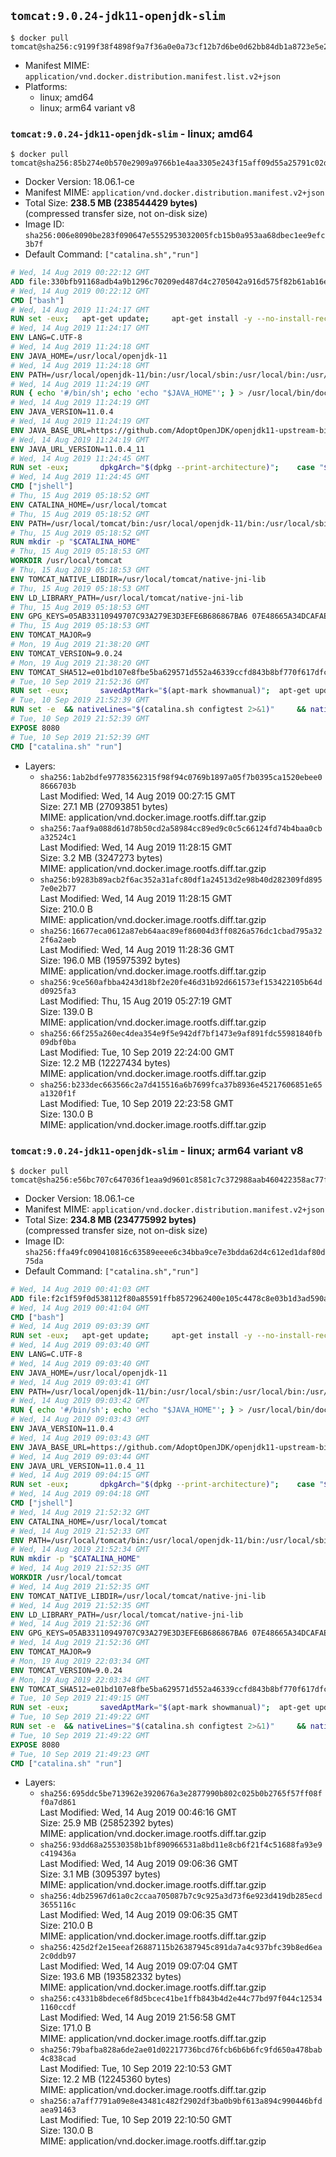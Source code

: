 ## `tomcat:9.0.24-jdk11-openjdk-slim`

```console
$ docker pull tomcat@sha256:c9199f38f4898f9a7f36a0e0a73cf12b7d6be0d62bb84db1a8723e5e28309d75
```

-	Manifest MIME: `application/vnd.docker.distribution.manifest.list.v2+json`
-	Platforms:
	-	linux; amd64
	-	linux; arm64 variant v8

### `tomcat:9.0.24-jdk11-openjdk-slim` - linux; amd64

```console
$ docker pull tomcat@sha256:85b274e0b570e2909a9766b1e4aa3305e243f15aff09d55a25791c02d84a7aff
```

-	Docker Version: 18.06.1-ce
-	Manifest MIME: `application/vnd.docker.distribution.manifest.v2+json`
-	Total Size: **238.5 MB (238544429 bytes)**  
	(compressed transfer size, not on-disk size)
-	Image ID: `sha256:006e8090be283f090647e5552953032005fcb15b0a953aa68dbec1ee9efc3b7f`
-	Default Command: `["catalina.sh","run"]`

```dockerfile
# Wed, 14 Aug 2019 00:22:12 GMT
ADD file:330bfb91168adb4a9b1296c70209ed487d4c2705042a916d575f82b61ab16e61 in / 
# Wed, 14 Aug 2019 00:22:12 GMT
CMD ["bash"]
# Wed, 14 Aug 2019 11:24:17 GMT
RUN set -eux; 	apt-get update; 	apt-get install -y --no-install-recommends 		ca-certificates p11-kit 	; 	rm -rf /var/lib/apt/lists/*
# Wed, 14 Aug 2019 11:24:17 GMT
ENV LANG=C.UTF-8
# Wed, 14 Aug 2019 11:24:18 GMT
ENV JAVA_HOME=/usr/local/openjdk-11
# Wed, 14 Aug 2019 11:24:18 GMT
ENV PATH=/usr/local/openjdk-11/bin:/usr/local/sbin:/usr/local/bin:/usr/sbin:/usr/bin:/sbin:/bin
# Wed, 14 Aug 2019 11:24:19 GMT
RUN { echo '#/bin/sh'; echo 'echo "$JAVA_HOME"'; } > /usr/local/bin/docker-java-home && chmod +x /usr/local/bin/docker-java-home && [ "$JAVA_HOME" = "$(docker-java-home)" ]
# Wed, 14 Aug 2019 11:24:19 GMT
ENV JAVA_VERSION=11.0.4
# Wed, 14 Aug 2019 11:24:19 GMT
ENV JAVA_BASE_URL=https://github.com/AdoptOpenJDK/openjdk11-upstream-binaries/releases/download/jdk-11.0.4%2B11/OpenJDK11U-jdk_
# Wed, 14 Aug 2019 11:24:19 GMT
ENV JAVA_URL_VERSION=11.0.4_11
# Wed, 14 Aug 2019 11:24:45 GMT
RUN set -eux; 		dpkgArch="$(dpkg --print-architecture)"; 	case "$dpkgArch" in 		amd64) upstreamArch='x64' ;; 		arm64) upstreamArch='aarch64' ;; 		*) echo >&2 "error: unsupported architecture: $dpkgArch" ;; 	esac; 		savedAptMark="$(apt-mark showmanual)"; 	apt-get update; 	apt-get install -y --no-install-recommends 		dirmngr 		gnupg 		wget 	; 	rm -rf /var/lib/apt/lists/*; 		wget -O openjdk.tgz.asc "${JAVA_BASE_URL}${upstreamArch}_linux_${JAVA_URL_VERSION}.tar.gz.sign"; 	wget -O openjdk.tgz "${JAVA_BASE_URL}${upstreamArch}_linux_${JAVA_URL_VERSION}.tar.gz" --progress=dot:giga; 		export GNUPGHOME="$(mktemp -d)"; 	gpg --batch --keyserver ha.pool.sks-keyservers.net --recv-keys CA5F11C6CE22644D42C6AC4492EF8D39DC13168F; 	gpg --batch --keyserver ha.pool.sks-keyservers.net --recv-keys EAC843EBD3EFDB98CC772FADA5CD6035332FA671; 	gpg --batch --list-sigs --keyid-format 0xLONG CA5F11C6CE22644D42C6AC4492EF8D39DC13168F | grep '0xA5CD6035332FA671' | grep 'Andrew Haley'; 	gpg --batch --verify openjdk.tgz.asc openjdk.tgz; 	gpgconf --kill all; 	rm -rf "$GNUPGHOME"; 		mkdir -p "$JAVA_HOME"; 	tar --extract 		--file openjdk.tgz 		--directory "$JAVA_HOME" 		--strip-components 1 		--no-same-owner 	; 	rm openjdk.tgz*; 			apt-mark auto '.*' > /dev/null; 	[ -z "$savedAptMark" ] || apt-mark manual $savedAptMark > /dev/null; 	apt-get purge -y --auto-remove -o APT::AutoRemove::RecommendsImportant=false; 		{ 		echo '#!/usr/bin/env bash'; 		echo 'set -Eeuo pipefail'; 		echo 'if ! [ -d "$JAVA_HOME" ]; then echo >&2 "error: missing JAVA_HOME environment variable"; exit 1; fi'; 		echo 'cacertsFile=; for f in "$JAVA_HOME/lib/security/cacerts" "$JAVA_HOME/jre/lib/security/cacerts"; do if [ -e "$f" ]; then cacertsFile="$f"; break; fi; done'; 		echo 'if [ -z "$cacertsFile" ] || ! [ -f "$cacertsFile" ]; then echo >&2 "error: failed to find cacerts file in $JAVA_HOME"; exit 1; fi'; 		echo 'trust extract --overwrite --format=java-cacerts --filter=ca-anchors --purpose=server-auth "$cacertsFile"'; 	} > /etc/ca-certificates/update.d/docker-openjdk; 	chmod +x /etc/ca-certificates/update.d/docker-openjdk; 	/etc/ca-certificates/update.d/docker-openjdk; 		find "$JAVA_HOME/lib" -name '*.so' -exec dirname '{}' ';' | sort -u > /etc/ld.so.conf.d/docker-openjdk.conf; 	ldconfig; 		javac --version; 	java --version
# Wed, 14 Aug 2019 11:24:45 GMT
CMD ["jshell"]
# Thu, 15 Aug 2019 05:18:52 GMT
ENV CATALINA_HOME=/usr/local/tomcat
# Thu, 15 Aug 2019 05:18:52 GMT
ENV PATH=/usr/local/tomcat/bin:/usr/local/openjdk-11/bin:/usr/local/sbin:/usr/local/bin:/usr/sbin:/usr/bin:/sbin:/bin
# Thu, 15 Aug 2019 05:18:52 GMT
RUN mkdir -p "$CATALINA_HOME"
# Thu, 15 Aug 2019 05:18:53 GMT
WORKDIR /usr/local/tomcat
# Thu, 15 Aug 2019 05:18:53 GMT
ENV TOMCAT_NATIVE_LIBDIR=/usr/local/tomcat/native-jni-lib
# Thu, 15 Aug 2019 05:18:53 GMT
ENV LD_LIBRARY_PATH=/usr/local/tomcat/native-jni-lib
# Thu, 15 Aug 2019 05:18:53 GMT
ENV GPG_KEYS=05AB33110949707C93A279E3D3EFE6B686867BA6 07E48665A34DCAFAE522E5E6266191C37C037D42 47309207D818FFD8DCD3F83F1931D684307A10A5 541FBE7D8F78B25E055DDEE13C370389288584E7 61B832AC2F1C5A90F0F9B00A1C506407564C17A3 79F7026C690BAA50B92CD8B66A3AD3F4F22C4FED 9BA44C2621385CB966EBA586F72C284D731FABEE A27677289986DB50844682F8ACB77FC2E86E29AC A9C5DF4D22E99998D9875A5110C01C5A2F6059E7 DCFD35E0BF8CA7344752DE8B6FB21E8933C60243 F3A04C595DB5B6A5F1ECA43E3B7BBB100D811BBE F7DA48BB64BCB84ECBA7EE6935CD23C10D498E23
# Thu, 15 Aug 2019 05:18:53 GMT
ENV TOMCAT_MAJOR=9
# Mon, 19 Aug 2019 21:38:20 GMT
ENV TOMCAT_VERSION=9.0.24
# Mon, 19 Aug 2019 21:38:20 GMT
ENV TOMCAT_SHA512=e01bd107e8fbe5ba629571d552a46339ccfd843b8bf770f617dfc1ec5cbf5fe5d945c2c3bba2f80188775a46f93c66d8594c13f8d12f7967d6d56c62d2bf7835
# Tue, 10 Sep 2019 21:52:36 GMT
RUN set -eux; 		savedAptMark="$(apt-mark showmanual)"; 	apt-get update; 	apt-get install -y --no-install-recommends 		gnupg dirmngr 		wget ca-certificates 	; 		ddist() { 		local f="$1"; shift; 		local distFile="$1"; shift; 		local success=; 		local distUrl=; 		for distUrl in 			'https://www.apache.org/dyn/closer.cgi?action=download&filename=' 			https://www-us.apache.org/dist/ 			https://www.apache.org/dist/ 			https://archive.apache.org/dist/ 		; do 			if wget -O "$f" "$distUrl$distFile" && [ -s "$f" ]; then 				success=1; 				break; 			fi; 		done; 		[ -n "$success" ]; 	}; 		ddist 'tomcat.tar.gz' "tomcat/tomcat-$TOMCAT_MAJOR/v$TOMCAT_VERSION/bin/apache-tomcat-$TOMCAT_VERSION.tar.gz"; 	echo "$TOMCAT_SHA512 *tomcat.tar.gz" | sha512sum --strict --check -; 	ddist 'tomcat.tar.gz.asc' "tomcat/tomcat-$TOMCAT_MAJOR/v$TOMCAT_VERSION/bin/apache-tomcat-$TOMCAT_VERSION.tar.gz.asc"; 	export GNUPGHOME="$(mktemp -d)"; 	for key in $GPG_KEYS; do 		gpg --batch --keyserver ha.pool.sks-keyservers.net --recv-keys "$key"; 	done; 	gpg --batch --verify tomcat.tar.gz.asc tomcat.tar.gz; 	tar -xf tomcat.tar.gz --strip-components=1; 	rm bin/*.bat; 	rm tomcat.tar.gz*; 	command -v gpgconf && gpgconf --kill all || :; 	rm -rf "$GNUPGHOME"; 		nativeBuildDir="$(mktemp -d)"; 	tar -xf bin/tomcat-native.tar.gz -C "$nativeBuildDir" --strip-components=1; 	apt-get install -y --no-install-recommends 		dpkg-dev 		gcc 		libapr1-dev 		libssl-dev 		make 	; 	( 		export CATALINA_HOME="$PWD"; 		cd "$nativeBuildDir/native"; 		gnuArch="$(dpkg-architecture --query DEB_BUILD_GNU_TYPE)"; 		aprConfig="$(command -v apr-1-config)"; 		./configure 			--build="$gnuArch" 			--libdir="$TOMCAT_NATIVE_LIBDIR" 			--prefix="$CATALINA_HOME" 			--with-apr="$aprConfig" 			--with-java-home="$JAVA_HOME" 			--with-ssl=yes; 		make -j "$(nproc)"; 		make install; 	); 	rm -rf "$nativeBuildDir"; 	rm bin/tomcat-native.tar.gz; 		apt-mark auto '.*' > /dev/null; 	[ -z "$savedAptMark" ] || apt-mark manual $savedAptMark > /dev/null; 	find "$TOMCAT_NATIVE_LIBDIR" -type f -executable -exec ldd '{}' ';' 		| awk '/=>/ { print $(NF-1) }' 		| sort -u 		| xargs -r dpkg-query --search 		| cut -d: -f1 		| sort -u 		| xargs -r apt-mark manual 	; 	apt-get purge -y --auto-remove -o APT::AutoRemove::RecommendsImportant=false; 	rm -rf /var/lib/apt/lists/*; 		find ./bin/ -name '*.sh' -exec sed -ri 's|^#!/bin/sh$|#!/usr/bin/env bash|' '{}' +; 		chmod -R +rX .; 	chmod 777 logs temp work
# Tue, 10 Sep 2019 21:52:39 GMT
RUN set -e 	&& nativeLines="$(catalina.sh configtest 2>&1)" 	&& nativeLines="$(echo "$nativeLines" | grep 'Apache Tomcat Native')" 	&& nativeLines="$(echo "$nativeLines" | sort -u)" 	&& if ! echo "$nativeLines" | grep 'INFO: Loaded APR based Apache Tomcat Native library' >&2; then 		echo >&2 "$nativeLines"; 		exit 1; 	fi
# Tue, 10 Sep 2019 21:52:39 GMT
EXPOSE 8080
# Tue, 10 Sep 2019 21:52:39 GMT
CMD ["catalina.sh" "run"]
```

-	Layers:
	-	`sha256:1ab2bdfe97783562315f98f94c0769b1897a05f7b0395ca1520ebee08666703b`  
		Last Modified: Wed, 14 Aug 2019 00:27:15 GMT  
		Size: 27.1 MB (27093851 bytes)  
		MIME: application/vnd.docker.image.rootfs.diff.tar.gzip
	-	`sha256:7aaf9a088d61d78b50cd2a58984cc89ed9c0c5c66124fd74b4baa0cba32524c1`  
		Last Modified: Wed, 14 Aug 2019 11:28:15 GMT  
		Size: 3.2 MB (3247273 bytes)  
		MIME: application/vnd.docker.image.rootfs.diff.tar.gzip
	-	`sha256:b9283b89acb2f6ac352a31afc80df1a24513d2e98b40d282309fd8957e0e2b77`  
		Last Modified: Wed, 14 Aug 2019 11:28:15 GMT  
		Size: 210.0 B  
		MIME: application/vnd.docker.image.rootfs.diff.tar.gzip
	-	`sha256:16677eca0612a87eb64aac89ef86004d3ff0826a576dc1cbad795a322f6a2aeb`  
		Last Modified: Wed, 14 Aug 2019 11:28:36 GMT  
		Size: 196.0 MB (195975392 bytes)  
		MIME: application/vnd.docker.image.rootfs.diff.tar.gzip
	-	`sha256:9ce560afbba4243d18bf2e20fe46d31b92d661573ef153422105b64dd0925fa3`  
		Last Modified: Thu, 15 Aug 2019 05:27:19 GMT  
		Size: 139.0 B  
		MIME: application/vnd.docker.image.rootfs.diff.tar.gzip
	-	`sha256:66f255a260ec4dea354e9f5e942df7bf1473e9af891fdc55981840fb09dbf0ba`  
		Last Modified: Tue, 10 Sep 2019 22:24:00 GMT  
		Size: 12.2 MB (12227434 bytes)  
		MIME: application/vnd.docker.image.rootfs.diff.tar.gzip
	-	`sha256:b233dec663566c2a7d415516a6b7699fca37b8936e45217606851e65a1320f1f`  
		Last Modified: Tue, 10 Sep 2019 22:23:58 GMT  
		Size: 130.0 B  
		MIME: application/vnd.docker.image.rootfs.diff.tar.gzip

### `tomcat:9.0.24-jdk11-openjdk-slim` - linux; arm64 variant v8

```console
$ docker pull tomcat@sha256:e56bc707c647036f1eaa9d9601c8581c7c372988aab460422358ac77f0dfc525
```

-	Docker Version: 18.06.1-ce
-	Manifest MIME: `application/vnd.docker.distribution.manifest.v2+json`
-	Total Size: **234.8 MB (234775992 bytes)**  
	(compressed transfer size, not on-disk size)
-	Image ID: `sha256:ffa49fc090410816c63589eeee6c34bba9ce7e3bdda62d4c612ed1daf80d75da`
-	Default Command: `["catalina.sh","run"]`

```dockerfile
# Wed, 14 Aug 2019 00:41:03 GMT
ADD file:f2c1f59f0d538112f80a85591ffb8572962400e105c4478c8e03b1d3ad590ac7 in / 
# Wed, 14 Aug 2019 00:41:04 GMT
CMD ["bash"]
# Wed, 14 Aug 2019 09:03:39 GMT
RUN set -eux; 	apt-get update; 	apt-get install -y --no-install-recommends 		ca-certificates p11-kit 	; 	rm -rf /var/lib/apt/lists/*
# Wed, 14 Aug 2019 09:03:40 GMT
ENV LANG=C.UTF-8
# Wed, 14 Aug 2019 09:03:40 GMT
ENV JAVA_HOME=/usr/local/openjdk-11
# Wed, 14 Aug 2019 09:03:41 GMT
ENV PATH=/usr/local/openjdk-11/bin:/usr/local/sbin:/usr/local/bin:/usr/sbin:/usr/bin:/sbin:/bin
# Wed, 14 Aug 2019 09:03:42 GMT
RUN { echo '#/bin/sh'; echo 'echo "$JAVA_HOME"'; } > /usr/local/bin/docker-java-home && chmod +x /usr/local/bin/docker-java-home && [ "$JAVA_HOME" = "$(docker-java-home)" ]
# Wed, 14 Aug 2019 09:03:43 GMT
ENV JAVA_VERSION=11.0.4
# Wed, 14 Aug 2019 09:03:43 GMT
ENV JAVA_BASE_URL=https://github.com/AdoptOpenJDK/openjdk11-upstream-binaries/releases/download/jdk-11.0.4%2B11/OpenJDK11U-jdk_
# Wed, 14 Aug 2019 09:03:44 GMT
ENV JAVA_URL_VERSION=11.0.4_11
# Wed, 14 Aug 2019 09:04:15 GMT
RUN set -eux; 		dpkgArch="$(dpkg --print-architecture)"; 	case "$dpkgArch" in 		amd64) upstreamArch='x64' ;; 		arm64) upstreamArch='aarch64' ;; 		*) echo >&2 "error: unsupported architecture: $dpkgArch" ;; 	esac; 		savedAptMark="$(apt-mark showmanual)"; 	apt-get update; 	apt-get install -y --no-install-recommends 		dirmngr 		gnupg 		wget 	; 	rm -rf /var/lib/apt/lists/*; 		wget -O openjdk.tgz.asc "${JAVA_BASE_URL}${upstreamArch}_linux_${JAVA_URL_VERSION}.tar.gz.sign"; 	wget -O openjdk.tgz "${JAVA_BASE_URL}${upstreamArch}_linux_${JAVA_URL_VERSION}.tar.gz" --progress=dot:giga; 		export GNUPGHOME="$(mktemp -d)"; 	gpg --batch --keyserver ha.pool.sks-keyservers.net --recv-keys CA5F11C6CE22644D42C6AC4492EF8D39DC13168F; 	gpg --batch --keyserver ha.pool.sks-keyservers.net --recv-keys EAC843EBD3EFDB98CC772FADA5CD6035332FA671; 	gpg --batch --list-sigs --keyid-format 0xLONG CA5F11C6CE22644D42C6AC4492EF8D39DC13168F | grep '0xA5CD6035332FA671' | grep 'Andrew Haley'; 	gpg --batch --verify openjdk.tgz.asc openjdk.tgz; 	gpgconf --kill all; 	rm -rf "$GNUPGHOME"; 		mkdir -p "$JAVA_HOME"; 	tar --extract 		--file openjdk.tgz 		--directory "$JAVA_HOME" 		--strip-components 1 		--no-same-owner 	; 	rm openjdk.tgz*; 			apt-mark auto '.*' > /dev/null; 	[ -z "$savedAptMark" ] || apt-mark manual $savedAptMark > /dev/null; 	apt-get purge -y --auto-remove -o APT::AutoRemove::RecommendsImportant=false; 		{ 		echo '#!/usr/bin/env bash'; 		echo 'set -Eeuo pipefail'; 		echo 'if ! [ -d "$JAVA_HOME" ]; then echo >&2 "error: missing JAVA_HOME environment variable"; exit 1; fi'; 		echo 'cacertsFile=; for f in "$JAVA_HOME/lib/security/cacerts" "$JAVA_HOME/jre/lib/security/cacerts"; do if [ -e "$f" ]; then cacertsFile="$f"; break; fi; done'; 		echo 'if [ -z "$cacertsFile" ] || ! [ -f "$cacertsFile" ]; then echo >&2 "error: failed to find cacerts file in $JAVA_HOME"; exit 1; fi'; 		echo 'trust extract --overwrite --format=java-cacerts --filter=ca-anchors --purpose=server-auth "$cacertsFile"'; 	} > /etc/ca-certificates/update.d/docker-openjdk; 	chmod +x /etc/ca-certificates/update.d/docker-openjdk; 	/etc/ca-certificates/update.d/docker-openjdk; 		find "$JAVA_HOME/lib" -name '*.so' -exec dirname '{}' ';' | sort -u > /etc/ld.so.conf.d/docker-openjdk.conf; 	ldconfig; 		javac --version; 	java --version
# Wed, 14 Aug 2019 09:04:18 GMT
CMD ["jshell"]
# Wed, 14 Aug 2019 21:52:32 GMT
ENV CATALINA_HOME=/usr/local/tomcat
# Wed, 14 Aug 2019 21:52:33 GMT
ENV PATH=/usr/local/tomcat/bin:/usr/local/openjdk-11/bin:/usr/local/sbin:/usr/local/bin:/usr/sbin:/usr/bin:/sbin:/bin
# Wed, 14 Aug 2019 21:52:34 GMT
RUN mkdir -p "$CATALINA_HOME"
# Wed, 14 Aug 2019 21:52:35 GMT
WORKDIR /usr/local/tomcat
# Wed, 14 Aug 2019 21:52:35 GMT
ENV TOMCAT_NATIVE_LIBDIR=/usr/local/tomcat/native-jni-lib
# Wed, 14 Aug 2019 21:52:35 GMT
ENV LD_LIBRARY_PATH=/usr/local/tomcat/native-jni-lib
# Wed, 14 Aug 2019 21:52:36 GMT
ENV GPG_KEYS=05AB33110949707C93A279E3D3EFE6B686867BA6 07E48665A34DCAFAE522E5E6266191C37C037D42 47309207D818FFD8DCD3F83F1931D684307A10A5 541FBE7D8F78B25E055DDEE13C370389288584E7 61B832AC2F1C5A90F0F9B00A1C506407564C17A3 79F7026C690BAA50B92CD8B66A3AD3F4F22C4FED 9BA44C2621385CB966EBA586F72C284D731FABEE A27677289986DB50844682F8ACB77FC2E86E29AC A9C5DF4D22E99998D9875A5110C01C5A2F6059E7 DCFD35E0BF8CA7344752DE8B6FB21E8933C60243 F3A04C595DB5B6A5F1ECA43E3B7BBB100D811BBE F7DA48BB64BCB84ECBA7EE6935CD23C10D498E23
# Wed, 14 Aug 2019 21:52:36 GMT
ENV TOMCAT_MAJOR=9
# Mon, 19 Aug 2019 22:03:34 GMT
ENV TOMCAT_VERSION=9.0.24
# Mon, 19 Aug 2019 22:03:34 GMT
ENV TOMCAT_SHA512=e01bd107e8fbe5ba629571d552a46339ccfd843b8bf770f617dfc1ec5cbf5fe5d945c2c3bba2f80188775a46f93c66d8594c13f8d12f7967d6d56c62d2bf7835
# Tue, 10 Sep 2019 21:49:15 GMT
RUN set -eux; 		savedAptMark="$(apt-mark showmanual)"; 	apt-get update; 	apt-get install -y --no-install-recommends 		gnupg dirmngr 		wget ca-certificates 	; 		ddist() { 		local f="$1"; shift; 		local distFile="$1"; shift; 		local success=; 		local distUrl=; 		for distUrl in 			'https://www.apache.org/dyn/closer.cgi?action=download&filename=' 			https://www-us.apache.org/dist/ 			https://www.apache.org/dist/ 			https://archive.apache.org/dist/ 		; do 			if wget -O "$f" "$distUrl$distFile" && [ -s "$f" ]; then 				success=1; 				break; 			fi; 		done; 		[ -n "$success" ]; 	}; 		ddist 'tomcat.tar.gz' "tomcat/tomcat-$TOMCAT_MAJOR/v$TOMCAT_VERSION/bin/apache-tomcat-$TOMCAT_VERSION.tar.gz"; 	echo "$TOMCAT_SHA512 *tomcat.tar.gz" | sha512sum --strict --check -; 	ddist 'tomcat.tar.gz.asc' "tomcat/tomcat-$TOMCAT_MAJOR/v$TOMCAT_VERSION/bin/apache-tomcat-$TOMCAT_VERSION.tar.gz.asc"; 	export GNUPGHOME="$(mktemp -d)"; 	for key in $GPG_KEYS; do 		gpg --batch --keyserver ha.pool.sks-keyservers.net --recv-keys "$key"; 	done; 	gpg --batch --verify tomcat.tar.gz.asc tomcat.tar.gz; 	tar -xf tomcat.tar.gz --strip-components=1; 	rm bin/*.bat; 	rm tomcat.tar.gz*; 	command -v gpgconf && gpgconf --kill all || :; 	rm -rf "$GNUPGHOME"; 		nativeBuildDir="$(mktemp -d)"; 	tar -xf bin/tomcat-native.tar.gz -C "$nativeBuildDir" --strip-components=1; 	apt-get install -y --no-install-recommends 		dpkg-dev 		gcc 		libapr1-dev 		libssl-dev 		make 	; 	( 		export CATALINA_HOME="$PWD"; 		cd "$nativeBuildDir/native"; 		gnuArch="$(dpkg-architecture --query DEB_BUILD_GNU_TYPE)"; 		aprConfig="$(command -v apr-1-config)"; 		./configure 			--build="$gnuArch" 			--libdir="$TOMCAT_NATIVE_LIBDIR" 			--prefix="$CATALINA_HOME" 			--with-apr="$aprConfig" 			--with-java-home="$JAVA_HOME" 			--with-ssl=yes; 		make -j "$(nproc)"; 		make install; 	); 	rm -rf "$nativeBuildDir"; 	rm bin/tomcat-native.tar.gz; 		apt-mark auto '.*' > /dev/null; 	[ -z "$savedAptMark" ] || apt-mark manual $savedAptMark > /dev/null; 	find "$TOMCAT_NATIVE_LIBDIR" -type f -executable -exec ldd '{}' ';' 		| awk '/=>/ { print $(NF-1) }' 		| sort -u 		| xargs -r dpkg-query --search 		| cut -d: -f1 		| sort -u 		| xargs -r apt-mark manual 	; 	apt-get purge -y --auto-remove -o APT::AutoRemove::RecommendsImportant=false; 	rm -rf /var/lib/apt/lists/*; 		find ./bin/ -name '*.sh' -exec sed -ri 's|^#!/bin/sh$|#!/usr/bin/env bash|' '{}' +; 		chmod -R +rX .; 	chmod 777 logs temp work
# Tue, 10 Sep 2019 21:49:22 GMT
RUN set -e 	&& nativeLines="$(catalina.sh configtest 2>&1)" 	&& nativeLines="$(echo "$nativeLines" | grep 'Apache Tomcat Native')" 	&& nativeLines="$(echo "$nativeLines" | sort -u)" 	&& if ! echo "$nativeLines" | grep 'INFO: Loaded APR based Apache Tomcat Native library' >&2; then 		echo >&2 "$nativeLines"; 		exit 1; 	fi
# Tue, 10 Sep 2019 21:49:22 GMT
EXPOSE 8080
# Tue, 10 Sep 2019 21:49:23 GMT
CMD ["catalina.sh" "run"]
```

-	Layers:
	-	`sha256:695ddc5be713962e3920676a3e2877990b802c025b0b2765f57ff08ff0a7d861`  
		Last Modified: Wed, 14 Aug 2019 00:46:16 GMT  
		Size: 25.9 MB (25852392 bytes)  
		MIME: application/vnd.docker.image.rootfs.diff.tar.gzip
	-	`sha256:93dd68a25530358b1bf890966531a8bd11e8cb6f21f4c51688fa93e9c419436a`  
		Last Modified: Wed, 14 Aug 2019 09:06:36 GMT  
		Size: 3.1 MB (3095397 bytes)  
		MIME: application/vnd.docker.image.rootfs.diff.tar.gzip
	-	`sha256:4db25967d61a0c2ccaa705087b7c9c925a3d73f6e923d419db285ecd3655116c`  
		Last Modified: Wed, 14 Aug 2019 09:06:35 GMT  
		Size: 210.0 B  
		MIME: application/vnd.docker.image.rootfs.diff.tar.gzip
	-	`sha256:425d2f2e15eeaf26887115b26387945c891da7a4c937bfc39b8ed6ea2c0ddb97`  
		Last Modified: Wed, 14 Aug 2019 09:07:04 GMT  
		Size: 193.6 MB (193582332 bytes)  
		MIME: application/vnd.docker.image.rootfs.diff.tar.gzip
	-	`sha256:c4331b8bdece6f8d5bcec41be1ffb843b4d2e44c77bd97f044c125341160ccdf`  
		Last Modified: Wed, 14 Aug 2019 21:56:58 GMT  
		Size: 171.0 B  
		MIME: application/vnd.docker.image.rootfs.diff.tar.gzip
	-	`sha256:79bafba828a6de2ae01d02217736bcd76fcb6b6b6fc9fd650a478bab4c838cad`  
		Last Modified: Tue, 10 Sep 2019 22:10:53 GMT  
		Size: 12.2 MB (12245360 bytes)  
		MIME: application/vnd.docker.image.rootfs.diff.tar.gzip
	-	`sha256:a7aff7791a09e8e43481c482f2902df3ba0b9bf613a894c990446bfdaea91463`  
		Last Modified: Tue, 10 Sep 2019 22:10:50 GMT  
		Size: 130.0 B  
		MIME: application/vnd.docker.image.rootfs.diff.tar.gzip
